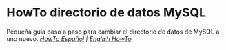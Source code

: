 # HowTo directorio de datos MySQL

Pequeña guía paso a paso para cambiar el directorio de datos de MySQL a uno nuevo. *[HowTo Español](README_ES.md) | [English HowTo](README_EN.md)*
